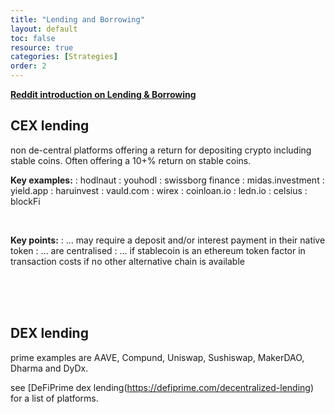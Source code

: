 ```yaml
---
title: "Lending and Borrowing"
layout: default
toc: false
resource: true 
categories: [Strategies]
order: 2
---
```


**[Reddit introduction on Lending & Borrowing](https://www.reddit.com/r/CryptoCurrency/comments/mnzv1c/defi_explained_lending_borrowing/)**

## CEX lending
non de-central platforms offering a return for depositing crypto including stable coins. Often offering a 10+% return on stable coins.

**Key examples:**
:   hodlnaut
:   youhodl
:   swissborg finance
:   midas.investment
:   yield.app
:   haruinvest
:   vauld.com
:   wirex
:   coinloan.io
:   ledn.io
:   celsius
:   blockFi

<br>

**Key points:**
:   ... may require a deposit and/or interest payment in their native token
:   ... are centralised
:   ... if stablecoin is an ethereum token factor in transaction costs if no other alternative chain is available

<br><br><br>

## DEX lending
prime examples are AAVE, Compund, Uniswap, Sushiswap, MakerDAO, Dharma and DyDx.

 see [DeFiPrime dex lending(https://defiprime.com/decentralized-lending) for a list of platforms.
